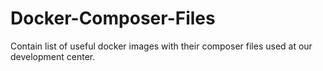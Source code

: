 # Docker-Composer-Files
Contain list of useful docker images with their composer files used at our development center.
